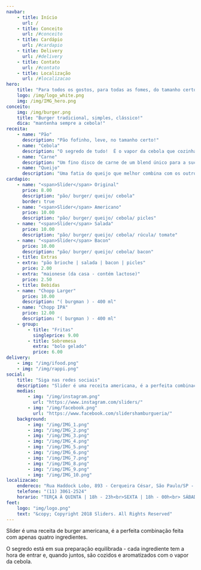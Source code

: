 ```yaml
---
navbar:
    - title: Início
      url: /
    - title: Conceito
      url: /#conceito
    - title: Cardápio
      url: /#cardapio
    - title: Delivery
      url: /#delivery
    - title: Contato
      url: /#contato
    - title: Localização
      url: /#localizacao
hero:
    title: "Para todos os gostos, para todas as fomes, do tamanho certo."
    logo: /img/logo_white.png
    img: /img/IMG_hero.png
conceito: 
    img: /img/burger.png
    title: "Burger tradicional, simples, clássico!"
    dica: "mantenha sempre a cebola!"
receita: 
    - name: "Pão"
      description: "Pão fofinho, leve, no tamanho certo!"
    - name: "Cebola"
      description: "O segredo de tudo!  É o vapor da cebola que cozinha a carne na medida certa, derrete o queijo e aromatiza o pão!"
    - name: "Carne"
      description: "Um fino disco de carne de um blend único para a suculência perfeita."
    - name: "Queijo"
      description: "Uma fatia do queijo que melhor combina com os outros 3 ingredientes juntos!"
cardapio:
    - name: "<span>Slider</span> Original"
      price: 8.00
      description: "pão/ burger/ queijo/ cebola"
      border: true
    - name: "<span>Slider</span> Americano"
      price: 10.00
      description: "pão/ burger/ queijo/ cebola/ picles"
    - name: "<span>Slider</span> Salada"
      price: 10.00
      description: "pão/ burger/ queijo/ cebola/ rúcula/ tomate"
    - name: "<span>Slider</span> Bacon"
      price: 10.00
      description: "pão/ burger/ queijo/ cebola/ bacon"
    - title: Extras
    - extra: "pão brioche | salada | bacon | picles"
      price: 2.00
    - extra: "maionese (da casa - contém lactose)"
      price: 2.50
    - title: Bebidas
    - name: "Chopp Larger"
      price: 10.00
      description: "( burgman ) - 400 ml"
    - name: "Chopp IPA"
      price: 12.00
      description: "( burgman ) - 400 ml"
    - group: 
        - title: "Fritas"
          singleprice: 9.00
        - title: Sobremesa
          extra: "bolo gelado"
          price: 6.00
delivery:
    - img: "/img/ifood.png" 
    - img: "/img/rappi.png" 
social:
    title: "Siga nas redes sociais"
    description: "Slider é uma receita americana, é a perfeita combinação feita com apenas quatro ingredientes."
    medias:
        - img: "/img/instagram.png"
          url: "https://www.instagram.com/sliders/"
        - img: "/img/facebook.png" 
          url: "https://www.facebook.com/slidershamburgueria/" 
    background:
        - img: "/img/IMG_1.png"
        - img: "/img/IMG_2.png"
        - img: "/img/IMG_3.png"
        - img: "/img/IMG_4.png"
        - img: "/img/IMG_5.png"
        - img: "/img/IMG_6.png"
        - img: "/img/IMG_7.png"
        - img: "/img/IMG_8.png"
        - img: "/img/IMG_9.png"
        - img: "/img/IMG_10.png"
localizacao:
    endereco: "Rua Haddock Lobo, 893 - Cerqueira César, São Paulo/SP - 01414-001"
    telefone: "(11) 3061-2524"
    horario: "TERÇA À QUINTA | 18h - 23h<br>SEXTA | 18h - 00h<br> SÁBADO | 12h - 00h"
feet:
    logo: "img/logo.png"
    text: "&copy; Copyright 2018 Sliders. All Rights Reserved"
---
```

Slider é uma receita de burger americana, é a perfeita combinação feita com apenas quatro ingredientes.
  
O segredo está em sua preparação equilibrada - cada ingrediente tem a hora de entrar e, quando juntos, são cozidos e aromatizados com o vapor da cebola.
